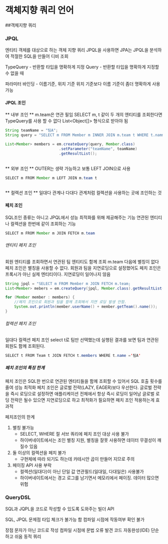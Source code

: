 # 객체지향 쿼리 언어

##객체지향 쿼리

### JPQL
엔티티 객체를 대상으로 하는 객체 지향 쿼리
JPQL을 사용하면 JPA는 JPQL을 분석하여 적절한 SQL을 만들어 디비 조회

TypeQuery - 반환할 타입을 명확하게 지정 
Query - 반환할 타입을 명확하게 지정할수 없을 때

파라미터 바인딩 - 이름기준, 위치 기준 위치 기준보다 이름 기준이 좀더 명확하게 사용 가능

#### JPQL 조인
** 내부 조인 **
m.team은 연관 필임
SELECT m, t 같이 두 개의 엔티티를 조회한다면 TypeQuery를 사용 할 수 없다
List<Object[]> 형식으로 받아야 됨

``` java
String teamName = "팀A";
String query = "SELECT m FROM Member m INNER JOIN m.team t WHERE t.namme = :teamName";

List<Member> members = em.createQuery(query, Member.class)
                        .setParameter("teamName", teamName)
                        .getResultList();
                        
```
** 외부 조인 **
OUTER는 생략 가능하고 보통 LEFT JOIN으로 사용 

``` java
SELECT m FROM Member m LEFT JOIN m.team t
                        
```

** 컬렉션 조인 **
일대다 관계나 다대다 관계처럼 컬렉션을 사용하는 곳에 조인하는 것


#### 페치 조인

SQL조인 종류는 아니고 JPQL에서 성능 최적화를 위해 제공해주는 기능
연관된 엔티티나 컬렉션을 한번에 같이 조회하는 기능

``` java
SELECT m FROM Member m JOIN FETCH m.team                     
```

###### 엔티티 페치 조인
회원 엔티티를 조회하면서 연관된 팀 엔티티도 함께 조회
m.team 다음에 별칭이 없다 페치 조인은 별칭을 사용할 수 없다.
회원과 팀을 지연로딩으로 설정했어도 페치 조인은 프록시가 아닌 실제 엔티티이다. 지연로딩이 일어나지 않음

``` java
String jpql = "SELECT m FROM Member m JOIN FETCH m.team;
List<Member> mebers = em.createQuery(jpql, Member.class).getResultList();

for (Member member : members) {
    //페치 조인으로 회원과 팀을 함께 조회해서 지연 로딩 발생 안함.
    System.out.println(member.userName() + member.getTeam().name());
}                        
```

###### 컬렉션 페치 조인
일대다 컬렉션 페치 조인
select t로 팀만 선택했는데 실행된 결과를 보면 팀과 연관된 회원도 함께 조회된다.


``` java
SELECT t FROM Team t JOIN FETCH t.members WHERE t.name ='팀A'                      
```

##### 페치 조인의 특징 한계
페치 조인은 SQL한 번으로 연관된 엔티티들을 함께 조회할 수 있어서 SQL 호출 횟수를 줄여 성능 최적화
페치 조인은 글로벌 전략(LAZY, EAGER)보다 우선한다. 
글로벌 전략을 즉시 로딩으로 설정하면 애플리케이션 전체에서 항상 즉시 로딩이 일어남
글로벌 로딩 전략은 될수 있으면 지연로딩으로 하고 최적화가 필요하면 패치 조인 적용하는게 효과적

페치조인의 한계
1. 별칭 불가능 
    - SELECT, WHERE 절 서브 쿼리에 페치 조인 대상 사용 불가
    - 하이버네이트에서는 조인 별칭 지원, 별칭을 잘못 사용하면 데이터 무결성이 깨질수 있음
2. 둘 이상의 컬렉션을 페치 불가
    - 구현체에 따라 되기도 하는데 카테시안 곱이 만들어 지므로 주의
3. 페이징 API 사용 부락
    - 컬렉션(일대다)이 아닌 단일 값 연관필드(일대일, 다대일은) 사용불가
    - 하이버네이트에서는 경고 로그를 남기면서 메모리에서 페이징. 데이터 많으면 위험
             
### QueryDSL
SQL과 JQPL을 코드로 작성할 수 있도록 도와주는 빌더 API

SQL, JPQL 문제점
타입 체크가 불가능 함
컴파일 시점에 작동여부 확인 불가

장점
문자가 아닌 코드로 작성
컴파일 시점에 문법 오류 발견
코드 자동완성(IDE)
단순하고 쉬움 
동적 쿼리
